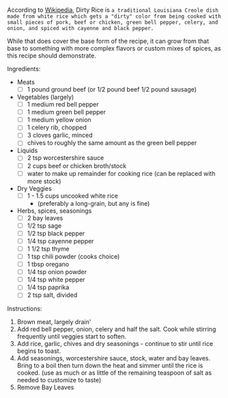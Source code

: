 According to [Wikipedia](https://en.wikipedia.org/wiki/Dirty_rice), Dirty Rice is `a traditional Louisiana Creole dish made from white rice which gets a "dirty" color from being cooked with small pieces of pork, beef or chicken, green bell pepper, celery, and onion, and spiced with cayenne and black pepper.`

While that does cover the base form of the recipe, it can grow from that base to something with more complex flavors or custom mixes of spices, as this recipe should demonstrate.

Ingredients:
* Meats
  - [ ] 1 pound ground beef (or 1/2 pound beef 1/2 pound sausage)

* Vegetables (largely)
  - [ ] 1 medium red bell pepper
  - [ ] 1 medium green bell pepper
  - [ ] 1 medium yellow onion
  - [ ] 1 celery rib, chopped
  - [ ] 3 cloves garlic, minced
  - [ ] chives to roughly the same amount as the green bell pepper

* Liquids
  - [ ] 2 tsp worcestershire sauce
  - [ ] 2 cups beef or chicken broth/stock
  - [ ] water to make up remainder for cooking rice (can be replaced with more stock)

* Dry Veggies
  - [ ] 1 - 1.5 cups uncooked white rice
    - (preferably a long-grain, but any is fine)

* Herbs, spices, seasonings
  - [ ] 2 bay leaves
  - [ ] 1/2 tsp sage
  - [ ] 1/2 tsp black pepper
  - [ ] 1/4 tsp cayenne pepper
  - [ ] 1 1/2 tsp thyme
  - [ ] 1 tsp chili powder (cooks choice)
  - [ ] 1 tbsp oregano
  - [ ] 1/4 tsp onion powder
  - [ ] 1/4 tsp white pepper
  - [ ] 1/4 tsp paprika
  - [ ] 2 tsp salt, divided

Instructions:
1. Brown meat, largely drain'
2. Add red bell pepper, onion, celery and half the salt. Cook while stirring frequently until veggies start to soften. 
3. Add rice, garlic, chives and dry seasonings - continue to stir until rice begins to toast. 
4. Add seasonings, worcestershire sauce, stock, water and bay leaves. Bring to a boil then turn down the heat and simmer until the rice is cooked. (use as much or as little of the remaining teaspoon of salt as needed to customize to taste)
5. Remove Bay Leaves
